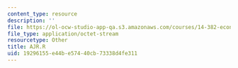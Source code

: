 ```yaml
---
content_type: resource
description: ''
file: https://ol-ocw-studio-app-qa.s3.amazonaws.com/courses/14-382-econometrics-spring-2017/19296155e44be57440cb73338d4fe311_AJR.R
file_type: application/octet-stream
resourcetype: Other
title: AJR.R
uid: 19296155-e44b-e574-40cb-73338d4fe311
---
```

